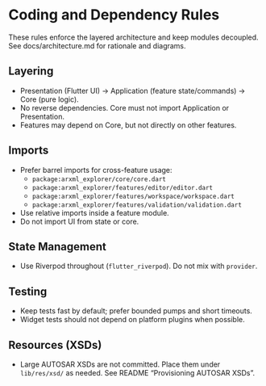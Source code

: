 # Coding and Dependency Rules

These rules enforce the layered architecture and keep modules decoupled. See docs/architecture.md for rationale and diagrams.

## Layering
- Presentation (Flutter UI) → Application (feature state/commands) → Core (pure logic).
- No reverse dependencies. Core must not import Application or Presentation.
- Features may depend on Core, but not directly on other features.

## Imports
- Prefer barrel imports for cross-feature usage:
  - `package:arxml_explorer/core/core.dart`
  - `package:arxml_explorer/features/editor/editor.dart`
  - `package:arxml_explorer/features/workspace/workspace.dart`
  - `package:arxml_explorer/features/validation/validation.dart`
- Use relative imports inside a feature module.
- Do not import UI from state or core.

## State Management
- Use Riverpod throughout (`flutter_riverpod`). Do not mix with `provider`.

## Testing
- Keep tests fast by default; prefer bounded pumps and short timeouts.
- Widget tests should not depend on platform plugins when possible.

## Resources (XSDs)
- Large AUTOSAR XSDs are not committed. Place them under `lib/res/xsd/` as needed. See README “Provisioning AUTOSAR XSDs”.

